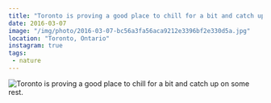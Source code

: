```yaml
---
title: "Toronto is proving a good place to chill for a bit and catch up on some rest."
date: 2016-03-07
image: "/img/photo/2016-03-07-bc56a3fa56aca9212e3396bf2e330d5a.jpg"
location: "Toronto, Ontario"
instagram: true
tags:
 - nature
---
```


![Toronto is proving a good place to chill for a bit and catch up on some rest.](/img/photo/2016-03-07-bc56a3fa56aca9212e3396bf2e330d5a.jpg)
